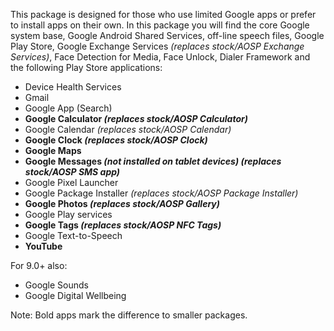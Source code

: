 This package is designed for those who use limited Google apps or prefer to install apps on their own.
In this package you will find the core Google system base, Google Android Shared Services, off-line speech files, Google Play Store, Google Exchange Services _(replaces stock/AOSP Exchange Services)_, Face Detection for Media, Face Unlock, Dialer Framework and the following Play Store applications:

* Device Health Services
* Gmail
* Google App (Search)
* **Google Calculator _(replaces stock/AOSP Calculator)_**
* Google Calendar _(replaces stock/AOSP Calendar)_
* **Google Clock _(replaces stock/AOSP Clock)_**
* **Google Maps**
* **Google Messages _(not installed on tablet devices)_ _(replaces stock/AOSP SMS app)_**
* Google Pixel Launcher
* Google Package Installer _(replaces stock/AOSP Package Installer)_
* **Google Photos _(replaces stock/AOSP Gallery)_**
* Google Play services
* **Google Tags _(replaces stock/AOSP NFC Tags)_**
* Google Text-to-Speech
* **YouTube**

For 9.0+ also:
* Google Sounds
* Google Digital Wellbeing

Note: Bold apps mark the difference to smaller packages.